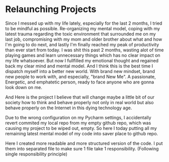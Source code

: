 # Relaunching Projects

Since I messed up with my life lately, especially for the last 2 months, I tried to be mindful as possible. Re-organizing my mental model, coping with my latest trauma regarding the toxic environment that surrounded me on my last job, compromising with my mom and older brother about what and how I'm going to do next, and lastly I'm finally reached my peak of productivity than ever start from today. I was shit this past 2 months, wasting alot of time playing games and learn unnecessary things which has no clear impact on my life whatsoever. But now I fullfilled my emotional thought and regained back my clear mind and mental model. And I think this is the best time I dispatch myself into a better new world. With brand new mindset, brand new people to work with, and especially, "brand New Me". A passionate, Energetic, and emphatetic person, ready to face anyone who are gonna look down on me.

And Here is the project I believe that will change maybe a little bit of our society how to think and behave properly not only in real world but also behave properly on the Internet in this dying technology age.

Due to the wrong configuration on my Pycharm settings, I accidentally revert commited my local repo from my empty github repo, which was causing my project to be wiped out, empty. So here I today putting all my remaining latest mental model of my code into saver place to github repo.

Here I created more readable and more structured version of the code. I put them into separated file to make sure 1 file take 1 responsibility. (Following single responsibility principle)